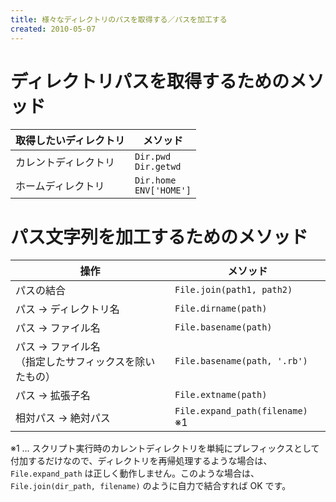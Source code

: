 ```yaml
---
title: 様々なディレクトリのパスを取得する／パスを加工する
created: 2010-05-07
---
```


ディレクトリパスを取得するためのメソッド
====

| 取得したいディレクトリ | メソッド |
| ---------------------- | -------- |
| カレントディレクトリ | `Dir.pwd`<br>`Dir.getwd` |
| ホームディレクトリ | `Dir.home`<br>`ENV['HOME']` |


パス文字列を加工するためのメソッド
====

| 操作 | メソッド |
| ---- | -------- |
| パスの結合 | `File.join(path1, path2)` |
| パス → ディレクトリ名 | `File.dirname(path)` |
| パス → ファイル名     | `File.basename(path)` |
| パス → ファイル名<br>（指定したサフィックスを除いたもの） | `File.basename(path, '.rb')` |
| パス → 拡張子名 | `File.extname(path)` |
| 相対パス → 絶対パス | `File.expand_path(filename)` ※1 |

※1 … スクリプト実行時のカレントディレクトリを単純にプレフィックスとして付加するだけなので、ディレクトリを再帰処理するような場合は、`File.expand_path` は正しく動作しません。このような場合は、`File.join(dir_path, filename)` のように自力で結合すれば OK です。

